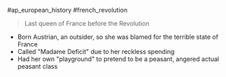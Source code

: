 #ap_european_history #french_revolution 

> Last queen of France before the Revolution

- Born Austrian, an outsider, so she was blamed for the terrible state of France
- Called "Madame Deficit" due to her reckless spending
- Had her own "playground" to pretend to be a peasant, angered actual peasant class
